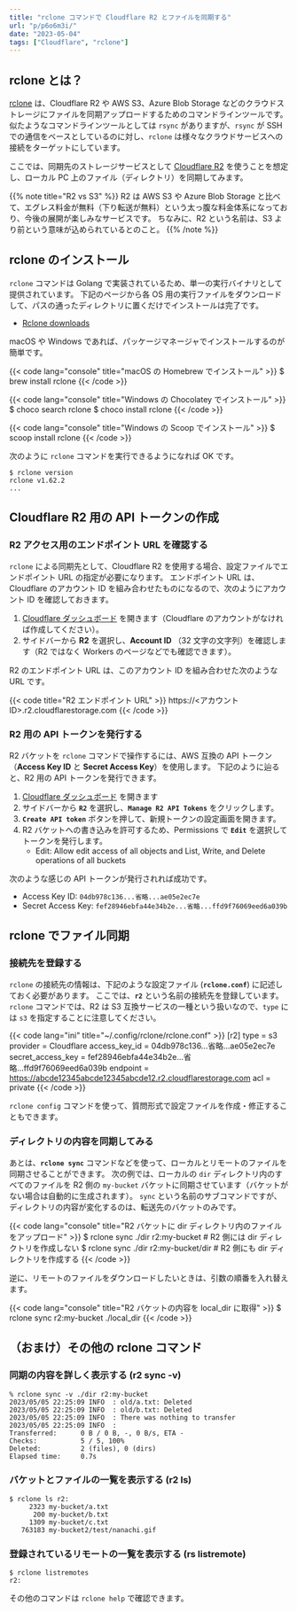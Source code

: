 ```yaml
---
title: "rclone コマンドで Cloudflare R2 とファイルを同期する"
url: "p/p6o6m3i/"
date: "2023-05-04"
tags: ["Cloudflare", "rclone"]
---
```


rclone とは？
----

[rclone](https://rclone.org/) は、Cloudflare R2 や AWS S3、Azure Blob Storage などのクラウドストレージにファイルを同期アップロードするためのコマンドラインツールです。
似たようなコマンドラインツールとしては `rsync` がありますが、`rsync` が SSH での通信をベースとしているのに対し、`rclone` は様々なクラウドサービスへの接続をターゲットにしています。

ここでは、同期先のストレージサービスとして [Cloudflare R2](https://www.cloudflare.com/ja-jp/products/r2/) を使うことを想定し、ローカル PC 上のファイル（ディレクトリ）を同期してみます。

{{% note title="R2 vs S3" %}}
R2 は AWS S3 や Azure Blob Storage と比べて、エグレス料金が無料（下り転送が無料）という太っ腹な料金体系になっており、今後の展開が楽しみなサービスです。
ちなみに、R2 という名前は、S3 より前という意味が込められているとのこと。
{{% /note %}}


rclone のインストール
----

`rclone` コマンドは Golang で実装されているため、単一の実行バイナリとして提供されています。
下記のページから各 OS 用の実行ファイルをダウンロードして、パスの通ったディレクトリに置くだけでインストールは完了です。

- [Rclone downloads](https://rclone.org/downloads/)

macOS や Windows であれば、パッケージマネージャでインストールするのが簡単です。

{{< code lang="console" title="macOS の Homebrew でインストール" >}}
$ brew install rclone
{{< /code >}}

{{< code lang="console" title="Windows の Chocolatey でインストール" >}}
$ choco search rclone
$ choco install rclone
{{< /code >}}

{{< code lang="console" title="Windows の Scoop でインストール" >}}
$ scoop install rclone
{{< /code >}}

次のように `rclone` コマンドを実行できるようになれば OK です。

```console
$ rclone version
rclone v1.62.2
...
```


Cloudflare R2 用の API トークンの作成
----

### R2 アクセス用のエンドポイント URL を確認する

`rclone` による同期先として、Cloudflare R2 を使用する場合、設定ファイルでエンドポイント URL の指定が必要になります。
エンドポイント URL は、Cloudflare のアカウント ID を組み合わせたものになるので、次のようにアカウント ID を確認しておきます。

1. [Cloudflare ダッシュボード](https://dash.cloudflare.com/) を開きます（Cloudflare のアカウントがなければ作成してください）。
2. サイドバーから __R2__ を選択し、__Account ID__ （32 文字の文字列）を確認します（R2 ではなく Workers のページなどでも確認できます）。

R2 のエンドポイント URL は、このアカウント ID を組み合わせた次のような URL です。

{{< code title="R2 エンドポイント URL" >}}
https://<アカウントID>.r2.cloudflarestorage.com
{{< /code >}}

### R2 用の API トークンを発行する

R2 バケットを `rclone` コマンドで操作するには、AWS 互換の API トークン（__Access Key ID__ と __Secret Access Key__）を使用します。
下記のように辿ると、R2 用の API トークンを発行できます。

1. [Cloudflare ダッシュボード](https://dash.cloudflare.com/) を開きます
2. サイドバーから __`R2`__ を選択し、__`Manage R2 API Tokens`__ をクリックします。
3. __`Create API token`__ ボタンを押して、新規トークンの設定画面を開きます。
4. R2 バケットへの書き込みを許可するため、Permissions で __`Edit`__ を選択してトークンを発行します。
   - Edit: Allow edit access of all objects and List, Write, and Delete operations of all buckets

次のような感じの API トークンが発行されれば成功です。

- Access Key ID: `04db978c136...省略...ae05e2ec7e`
- Secret Access Key: `fef28946ebfa44e34b2e...省略...ffd9f76069eed6a039b`


rclone でファイル同期
----

### 接続先を登録する

`rclone` の接続先の情報は、下記のような設定ファイル (__`rclone.conf`__) に記述しておく必要があります。
ここでは、__`r2`__ という名前の接続先を登録しています。
`rclone` コマンドでは、R2 は S3 互換サービスの一種という扱いなので、`type` には `s3` を指定することに注意してください。

{{< code lang="ini" title="~/.config/rclone/rclone.conf" >}}
[r2]
type = s3
provider = Cloudflare
access_key_id = 04db978c136...省略...ae05e2ec7e
secret_access_key = fef28946ebfa44e34b2e...省略...ffd9f76069eed6a039b
endpoint = https://abcde12345abcde12345abcde12.r2.cloudflarestorage.com
acl = private
{{< /code >}}

`rclone config` コマンドを使って、質問形式で設定ファイルを作成・修正することもできます。

### ディレクトリの内容を同期してみる

あとは、__`rclone sync`__ コマンドなどを使って、ローカルとリモートのファイルを同期させることができます。
次の例では、ローカルの `dir` ディレクトリ内のすべてのファイルを R2 側の `my-bucket` バケットに同期させています（バケットがない場合は自動的に生成されます）。
`sync` という名前のサブコマンドですが、ディレクトリの内容が変化するのは、転送先のバケットのみです。

{{< code lang="console" title="R2 バケットに dir ディレクトリ内のファイルをアップロード" >}}
$ rclone sync ./dir r2:my-bucket      # R2 側には dir ディレクトリを作成しない
$ rclone sync ./dir r2:my-bucket/dir  # R2 側にも dir ディレクトリを作成する
{{< /code >}}

逆に、リモートのファイルをダウンロードしたいときは、引数の順番を入れ替えます。

{{< code lang="console" title="R2 バケットの内容を local_dir に取得" >}}
$ rclone sync r2:my-bucket ./local_dir
{{< /code >}}


（おまけ）その他の rclone コマンド
----

### 同期の内容を詳しく表示する (r2 sync -v)

```console
% rclone sync -v ./dir r2:my-bucket
2023/05/05 22:25:09 INFO  : old/a.txt: Deleted
2023/05/05 22:25:09 INFO  : old/b.txt: Deleted
2023/05/05 22:25:09 INFO  : There was nothing to transfer
2023/05/05 22:25:09 INFO  :
Transferred:      0 B / 0 B, -, 0 B/s, ETA -
Checks:           5 / 5, 100%
Deleted:          2 (files), 0 (dirs)
Elapsed time:     0.7s
```

### バケットとファイルの一覧を表示する (r2 ls)

```console
$ rclone ls r2:
     2323 my-bucket/a.txt
      200 my-bucket/b.txt
     1309 my-bucket/c.txt
   763183 my-bucket2/test/nanachi.gif
```

### 登録されているリモートの一覧を表示する (rs listremote)

```console
$ rclone listremotes
r2:
```

その他のコマンドは `rclone help` で確認できます。

